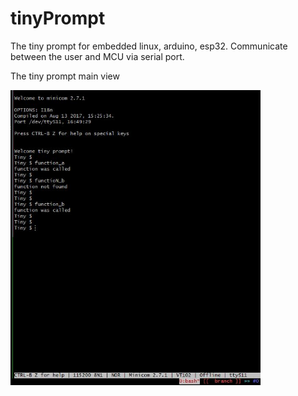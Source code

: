 # tinyPrompt
 The tiny prompt for embedded linux, arduino, esp32. Communicate between the user and MCU via serial port.

 The tiny prompt main view

 <img src="https://github.com/taiit/tinyPrompt/blob/master/images/tiny_prompt_main_view.jpg" width="400">
